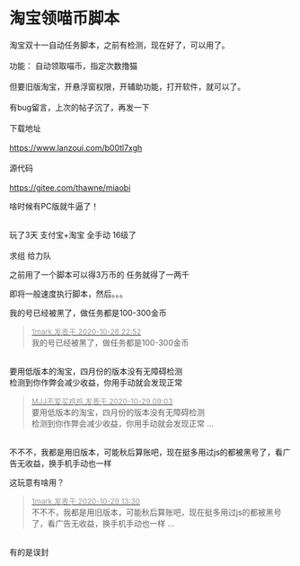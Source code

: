 # 淘宝领喵币脚本


淘宝双十一自动任务脚本，之前有检测，现在好了，可以用了。<br />
<br />
功能： 自动领取喵币，指定次数撸猫<br />
<br />
但要旧版淘宝，开悬浮窗权限，开辅助功能，打开软件，就可以了。<br />
<br />
有bug留言，上次的帖子沉了，再发一下<br />
<br />
下载地址<br />
<br />
https://www.lanzoui.com/b00tl7xgh<br />
<br />
源代码<br />
<br />
https://gitee.com/thawne/miaobi

啥时候有PC版就牛逼了！<br />
<br />
<img src="static/image/smiley/default/lol.gif" smilieid="12" border="0" alt="" /><img src="static/image/smiley/default/lol.gif" smilieid="12" border="0" alt="" /><img src="static/image/smiley/default/lol.gif" smilieid="12" border="0" alt="" />

玩了3天 支付宝+淘宝 全手动 16级了<br />
<br />
求组 给力队

之前用了一个脚本可以得3万币的 任务就得了一两千

即将一般速度执行脚本，然后。。。

我的号已经被黑了，做任务都是100-300金币<img id="aimg_U5zPr" onclick="zoom(this, this.src, 0, 0, 0)" class="zoom" src="https://cdn.jsdelivr.net/gh/hishis/forum-master/public/images/patch.gif" onmouseover="img_onmouseoverfunc(this)" onload="thumbImg(this)" border="0" alt="" />

<div class="quote"><blockquote><font size="2"><a href="https://www.hostloc.com/forum.php?mod=redirect&amp;goto=findpost&amp;pid=9366725&amp;ptid=759542" target="_blank"><font color="#999999">1mark 发表于 2020-10-28 22:52</font></a></font><br />
我的号已经被黑了，做任务都是100-300金币</blockquote></div><br />
要用低版本的淘宝，四月份的版本没有无障碍检测<br />
检测到你作弊会减少收益，你用手动就会发现正常

<div class="quote"><blockquote><font size="2"><a href="https://www.hostloc.com/forum.php?mod=redirect&amp;goto=findpost&amp;pid=9367511&amp;ptid=759542" target="_blank"><font color="#999999">MJJ不爱买鸡鸡 发表于 2020-10-29 09:03</font></a></font><br />
要用低版本的淘宝，四月份的版本没有无障碍检测<br />
检测到你作弊会减少收益，你用手动就会发现正常 ...</blockquote></div><br />
不不不，我都是用旧版本，可能秋后算账吧，现在挺多用过js的都被黑号了，看广告无收益，换手机手动也一样<img id="aimg_O2K55" onclick="zoom(this, this.src, 0, 0, 0)" class="zoom" src="https://cdn.jsdelivr.net/gh/hishis/forum-master/public/images/patch.gif" onmouseover="img_onmouseoverfunc(this)" onload="thumbImg(this)" border="0" alt="" />

这玩意有啥用？

<div class="quote"><blockquote><font size="2"><a href="https://www.hostloc.com/forum.php?mod=redirect&amp;goto=findpost&amp;pid=9368905&amp;ptid=759542" target="_blank"><font color="#999999">1mark 发表于 2020-10-29 13:30</font></a></font><br />
不不不，我都是用旧版本，可能秋后算账吧，现在挺多用过js的都被黑号了，看广告无收益，换手机手动也一样 ...</blockquote></div><br />
有的是误封
